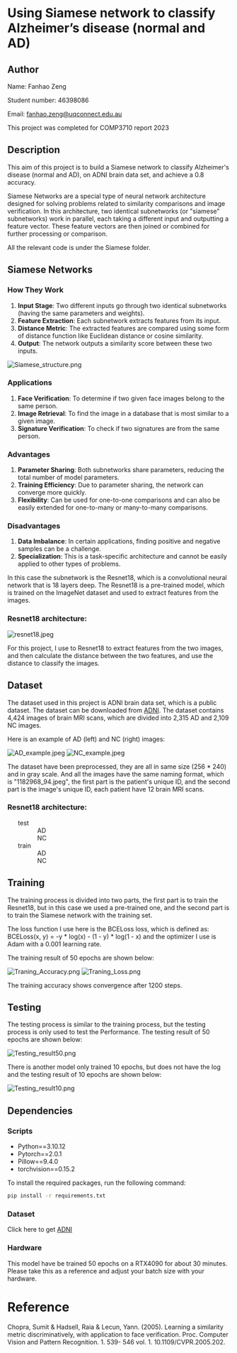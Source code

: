 # Using Siamese network to classify Alzheimer’s disease (normal and AD) 

## Author
Name: Fanhao Zeng

Student number: 46398086

Email: fanhao.zeng@uqconnect.edu.au

This project was completed for COMP3710 report 2023

## Description


This aim of this project is to build a Siamese network to classify Alzheimer's disease (normal and AD), on ADNI brain 
data set, and achieve a 0.8 accuracy.

Siamese Networks are a special type of neural network architecture designed for solving problems related to similarity 
comparisons and image verification. In this architecture, two identical subnetworks (or "siamese" subnetworks) work in 
parallel, each taking a different input and outputting a feature vector. These feature vectors are then joined or 
combined for further processing or comparison.

All the relevant code is under the Siamese folder.

## Siamese Networks

### How They Work

1. **Input Stage**: Two different inputs go through two identical subnetworks (having the same parameters and weights).
2. **Feature Extraction**: Each subnetwork extracts features from its input.
3. **Distance Metric**: The extracted features are compared using some form of distance function like Euclidean distance or cosine similarity.
4. **Output**: The network outputs a similarity score between these two inputs.

![Siamese_structure.png](../Images/Siamese-Architecture.png)

### Applications

1. **Face Verification**: To determine if two given face images belong to the same person.
2. **Image Retrieval**: To find the image in a database that is most similar to a given image.
3. **Signature Verification**: To check if two signatures are from the same person.

### Advantages

1. **Parameter Sharing**: Both subnetworks share parameters, reducing the total number of model parameters.
2. **Training Efficiency**: Due to parameter sharing, the network can converge more quickly.
3. **Flexibility**: Can be used for one-to-one comparisons and can also be easily extended for one-to-many or many-to-many comparisons.

### Disadvantages

1. **Data Imbalance**: In certain applications, finding positive and negative samples can be a challenge.
2. **Specialization**: This is a task-specific architecture and cannot be easily applied to other types of problems.


In this case the subnetwork is the Resnet18, which is a convolutional neural network that is 18 layers deep. The 
Resnet18 is a pre-trained model, which is trained on the ImageNet dataset and used to extract features from the images. 

### Resnet18 architecture:
![resnet18.jpeg](../Images/ResNet-18-Architecture.png)

For this project, I use to Resnet18 to extract features from the two images, and then calculate the distance between
the two features, and use the distance to classify the images.


## Dataset
The dataset used in this project is ADNI brain data set, which is a public dataset. 
The dataset can be downloaded from [ADNI](http://adni.loni.usc.edu/data-samples/access-data/).
The dataset contains 4,424 images of brain MRI scans, which are divided into  2,315 AD and 2,109 NC images.

Here is an example of AD (left) and NC (right) images:

![AD_example.jpeg](../Images/AD_example.jpeg)
![NC_example.jpeg](../Images/NC_example.jpeg)

The dataset have been preprocessed, they are all in same size (256 * 240) and in gray scale.
And all the images have the same naming format, which is "1182968_94.jpeg", the first part is the patient's unique ID, 
and the second part is the image's unique ID, each patient have 12 brain MRI scans.

### Resnet18 architecture: 
<ul style="list-style-type:none;">
  <li>test
    <ul style="list-style-type:none; margin-left:20px;">
      <li>AD</li>
      <li>NC</li>
    </ul>
  </li>
  <li>train
    <ul style="list-style-type:none; margin-left:20px;">
      <li>AD</li>
      <li>NC</li>
    </ul>
  </li>
</ul>

## Training
The training process is divided into two parts, the first part is to train the Resnet18, but in this case we used a 
pre-trained one, and the second part is to train the Siamese network with the training set.

The loss function I use here is the BCELoss loss, which is defined as: BCELoss(x, y) = -y * log(x) - (1 - y) * log(1 - x)
and the optimizer I use is Adam with a 0.001 learning rate.

The training result of 50 epochs are shown below:

![Traning_Accuracy.png](../Images/Traning_Accuracy.png)
![Traning_Loss.png](../Images/Traning_Loss.png)

The training accuracy shows convergence after 1200 steps.

## Testing
The testing process is similar to the training process, but the testing process is only used to test the Performance.
The testing result of 50 epochs are shown below:

![Testing_result50.png](../Images/Test_result50.png)


There is another model only trained 10 epochs, but does not have the log and 
the testing result of 10 epochs are shown below:

![Testing_result10.png](../Images/Test_result10.png)

## Dependencies

### Scripts
- Python==3.10.12
- Pytorch==2.0.1
- Pillow==9.4.0
- torchvision==0.15.2

To install the required packages, run the following command:

```bash
pip install -r requirements.txt
```

### Dataset
Click here to get [ADNI](http://adni.loni.usc.edu/data-samples/access-data/)

### Hardware
This model have be trained 50 epochs on a RTX4090 for about 30 minutes. Please take this as a reference and adjust your batch size with your hardware.

# Reference
Chopra, Sumit & Hadsell, Raia & Lecun, Yann. (2005). Learning a similarity metric discriminatively, with application to 
face verification. Proc. Computer Vision and Pattern Recognition. 1. 539- 546 vol. 1. 10.1109/CVPR.2005.202. 
